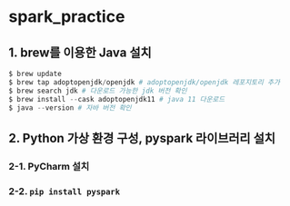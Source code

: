 # spark_practice

## 1. brew를 이용한 Java 설치

```python
$ brew update
$ brew tap adoptopenjdk/openjdk # adoptopenjdk/openjdk 레포지토리 추가
$ brew search jdk # 다운로드 가능한 jdk 버전 확인
$ brew install --cask adoptopenjdk11 # java 11 다운로드
$ java --version # 자바 버전 확인
```

## 2. Python 가상 환경 구성, pyspark 라이브러리 설치

### 2-1. PyCharm 설치

### 2-2. `pip install pyspark`
